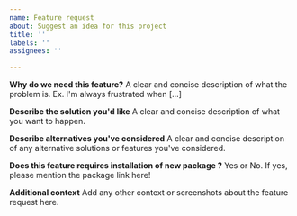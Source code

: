 ```yaml
---
name: Feature request
about: Suggest an idea for this project
title: ''
labels: ''
assignees: ''

---
```


**Why do we need this feature?**
A clear and concise description of what the problem is. Ex. I'm always frustrated when [...]

**Describe the solution you'd like**
A clear and concise description of what you want to happen.

**Describe alternatives you've considered**
A clear and concise description of any alternative solutions or features you've considered.

**Does this feature requires installation of new package ?**
Yes or No. If yes, please mention the package link here!

**Additional context**
Add any other context or screenshots about the feature request here.
